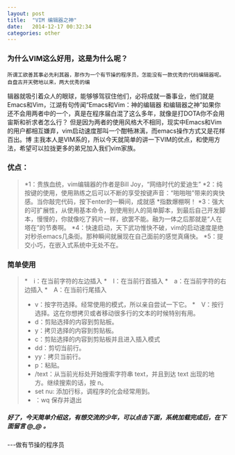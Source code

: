 ```yaml
---
layout: post
title:  "VIM 编辑器之神"
date:   2014-12-17 00:32:34
categories: other
---
```

### 为什么VIM这么好用，这是为什么呢？
    所谓工欲善其事必先利其器，那作为一个有节操的程序员，怎能没有一款优秀的代码编辑器呢。自盘古开天劈地以来，两大优秀的编
辑器就吸引着众人的眼球，能够够驾驭住他们，必将成就一番事业，他们就是Emacs和Vim，江湖有句传闻“Emacs和Vim：神的编辑器
和编辑器之神”如果你还不会用两者中的一个，真是在程序届白混了这么多年，就像是打DOTA你不会用宙斯和祈求者怎么行？
    但是因为两者的使用风格大不相同，现实中Emacs和Vim的用户都相互嫌弃，vim启动速度那叫一个酣畅淋漓，而emacs操作方式又是花样百出。博
主我本人是VIM系的，所以今天就简单的讲一下VIM的优点，和使用方法，希望可以拉拢更多的弟兄加入我们vim家族。

### 优点：
>*1：贵族血统，vim编辑器的作者是Bill Joy，“网络时代的爱迪生”
>*2：纯按键的使用，使用熟练之后可以不断的享受按键声音：“啪啪啪”带来的爽快感。当你敲完代码，按下enter的一瞬间，成就感
>*指数爆棚啊！
>*3：强大的可扩展性，从使用基本命令，到使用别人的简单脚本，到最后自己开发脚本，慢慢的，你就像吃了鸦片一样，欲罢不能。融为一体之后那就是“人在塔在”的节奏啊。
>*4：快速启动，天下武功惟快不破，vim的启动速度是绝对秒杀emacs几条街。那种瞬间就展现在自己面前的感觉真痛快。
>*5：提交小巧，在嵌入式系统中无处不在。

### 简单使用

>*　i：在当前字符的左边插入
>*　I：在当前行首插入
>*　a：在当前字符的右边插入
>*　A：在当前行尾插入
>*  v：按字符选择。经常使用的模式，所以亲自尝试一下它。
>*　V：按行选择。这在你想拷贝或者移动很多行的文本的时候特别有用。
>*  d：剪贴选择的内容到剪贴板。
>*  y：拷贝选择的内容到剪贴板。
>*  c：剪贴选择的内容到剪贴板并且进入插入模式
>*  dd：剪切当前行。
>*  yy：拷贝当前行。
>*  p：粘贴。
>*  /text：从当前光标处开始搜索字符串 text，并且到达 text 出现的地方。继续搜索的话，按 n。
>*  set nu: 添加行标，调程序的化会经常用到。
>*  ：wq 保存并退出

##### 好了，今天简单介绍这，有想交流的少年，可以点击下面，系统加载完成后，在下面留言 @_@ 。

---做有节操的程序员